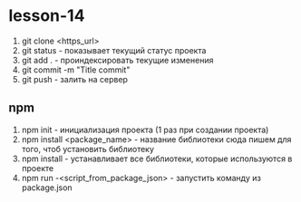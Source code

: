 # lesson-14 

1. git clone <https_url>
2. git status  - показывает текущий статус проекта
3. git add . - проиндексировать текущие изменения
4. git commit -m "Title commit"
5. git push - залить на сервер

## npm

1. npm init - инициализация проекта (1 раз при создании проекта)
2. npm install <package_name> - название библиотеки сюда пишем для того, чтоб  установить библиотеку
3. npm install - устанавливает все библиотеки, которые используются в проекте
4. npm run -<script_from_package_json> - запустить команду из package.json
